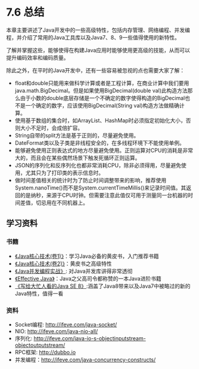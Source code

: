 # 7.6 总结

本章主要讲述了Java开发中的一些高级特性，包括内存管理、网络编程、并发编程，并介绍了常用的Java工具库以及Java7、8、9一些值得使用的新特性。

了解并掌握这些，能够使得在构建Java应用时能够使用更高级的技能，从而可以提升编码效率和编码质量。

除此之外，在平时的Java开发中，还有一些容易被忽视的点也需要大家了解：

- float和double只能用来做科学计算或者是工程计算，在商业计算中我们要用java.math.BigDecimal。但是如果使用BigDecimal(double val)此构造方法那么由于小数的double底层存储是一个不确定的数字使得构造的BigDecimal也不是一个确定的数字，应该使用BigDecimal(String val)构造方法做精确计算。
- 使用基于数组的集合时，如ArrayList、HashMap时必须指定初始化大小，否则大小不足时，会成倍扩容。
- String自带的split方法是基于正则的，尽量避免使用。
- DateFormat类以及子类是非线程安全的，在多线程环境下不能使用单例。
- 能够避免使用正则表达式的地方尽量避免使用。正则运算对CPU的消耗是非常大的，而且会在某些偶然场景下触发死循环正则运算。
- JSON的序列化和反序列化也都非常消耗CPU，除非必须得用，尽量避免使用，尤其只为了打印类的表示信息时。
- 做时间差值相关的统计时为了防止时间调整带来的影响，推荐使用System.nanoTime()而不是System.currentTimeMillis()来记录时间值。其返回的是纳秒，来源于CPU时钟。但需要注意此值仅可用于测量同一台机器的时间差值，切忌用在不同机器上。

## 学习资料

### 书籍

- [《Java核心技术(卷1)》](https://book.douban.com/subject/3146174/)：学习Java必备的黄皮书，入门推荐书籍
- [《Java核心技术(卷2)》](https://book.douban.com/subject/3360866/)：黄皮书之高级特性
- [《Java并发编程实战》](https://book.douban.com/subject/10484692/): 对Java并发库讲得非常透彻
- [《Effective Java》](https://book.douban.com/subject/3360807/)：Java之父高司令都称赞的一本Java进阶书籍
- [《写给大忙人看的Java SE 8》](https://book.douban.com/subject/26274206/):涵盖了Java8带来以及Java7中被略过的新的Java特性，值得一看

### 资料

- Socket编程: <http://ifeve.com/java-socket/>
- NIO: <http://ifeve.com/java-nio-all/>
- 序列化: <http://ifeve.com/java-io-s-objectinputstream-objectoutputstream/>
- RPC框架: <http://dubbo.io>
- 并发编程：<http://ifeve.com/java-concurrency-constructs/>

